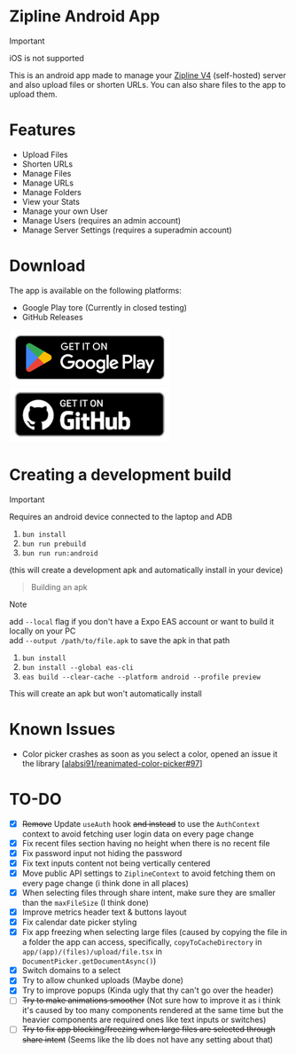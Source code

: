 # Zipline Android App

> [!IMPORTANT]
> iOS is not supported

This is an android app made to manage your [Zipline V4](https://github.com/diced/zipline/tree/v4) (self-hosted) server and also upload files or shorten URLs. You can also share files to the app to upload them.

# Features

- Upload Files
- Shorten URLs
- Manage Files
- Manage URLs
- Manage Folders
- View your Stats
- Manage your own User
- Manage Users (requires an admin account)
- Manage Server Settings (requires a superadmin account)

# Download

The app is available on the following platforms:
- Google Play tore (Currently in closed testing)
- GitHub Releases

[![Get on Google Play](/assets/github/google-play.png)](https://play.google.com/store/apps/details?id=com.stefdp.zipline)
[![Get on GitHub](/assets/github/github.png)](https://github.com/Stef-00012/zipline-android-app/releases/latest/download/app-release.apk)

# Creating a development build

> [!IMPORTANT]
> Requires an android device connected to the laptop and ADB

1. `bun install`
2. `bun run prebuild`
3. `bun run run:android`

(this will create a development apk and automatically install in your device)

> Building an apk

> [!NOTE]
> add `--local` flag if you don't have a Expo EAS account or want to build it locally on your PC\
> add `--output /path/to/file.apk` to save the apk in that path

1. `bun install`
2. `bun install --global eas-cli`
3. `eas build --clear-cache --platform android --profile preview`

This will create an apk but won't automatically install

# Known Issues

- Color picker crashes as soon as you select a color, opened an issue it the library [[alabsi91/reanimated-color-picker#97](https://github.com/alabsi91/reanimated-color-picker/issues/97)]

# TO-DO
- [x] ~~Remove~~ Update `useAuth` hook ~~and instead~~ to use the `AuthContext` context to avoid fetching user login data on every page change
- [x] Fix recent files section having no height when there is no recent file
- [x] Fix password input not hiding the password
- [x] Fix text inputs content not being vertically centered
- [x] Move public API settings to `ZiplineContext` to avoid fetching them on every page change (i think done in all places)
- [x] When selecting files through share intent, make sure they are smaller than the `maxFileSize` (I think done)
- [x] Improve metrics header text & buttons layout
- [x] Fix calendar date picker styling
- [x] Fix app freezing when selecting large files (caused by copying the file in a folder the app can access, specifically, `copyToCacheDirectory` in `app/(app)/(files)/upload/file.tsx` in `DocumentPicker.getDocumentAsync()`)
- [x] Switch domains to a select
- [x] Try to allow chunked uploads (Maybe done)
- [x] Try to improve popups (Kinda ugly that thy can't go over the header)
- [ ] ~~Try to make animations smoother~~ (Not sure how to improve it as i think it's caused by too many components rendered at the same time but the heavier components are required ones like text inputs or switches)
- [ ] ~~Try to fix app blocking/freezing when large files are selected through share intent~~ (Seems like the lib does not have any setting about that)